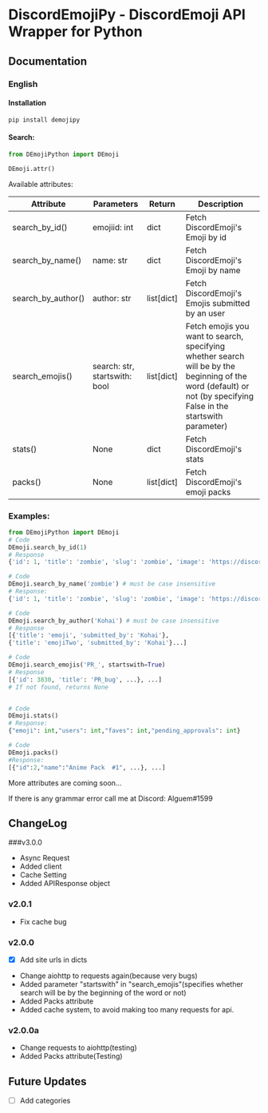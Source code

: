 # DiscordEmojiPy - DiscordEmoji API Wrapper for Python
## Documentation

### English

#### Installation

```
pip install demojipy
```


#### Search:
```python
from DEmojiPython import DEmoji

DEmoji.attr()
```

Available attributes:  

Attribute | Parameters | Return | Description
-------- | -------- | -------- | --------
search_by_id() | emojiid: int | dict | Fetch DiscordEmoji's Emoji by id
search_by_name() | name: str | dict | Fetch DiscordEmoji's Emoji by name
search_by_author() | author: str | list[dict] | Fetch DiscordEmoji's Emojis submitted by an user
search_emojis() | search: str, startswith: bool | list[dict] | Fetch emojis you want to search, specifying whether search will be by the beginning of the word (default) or not (by specifying False in the startswith parameter)
stats() | None | dict | Fetch DiscordEmoji's stats
packs() | None | list[dict] | Fetch DiscordEmoji's emoji packs

### Examples:
```python
from DEmojiPython import DEmoji
# Code
DEmoji.search_by_id(1)
# Response
{'id': 1, 'title': 'zombie', 'slug': 'zombie', 'image': 'https://discordemoji.com/assets/emoji/zombie.png', ...}

# Code
DEmoji.search_by_name('zombie') # must be case insensitive
# Response:
{'id': 1, 'title': 'zombie', 'slug': 'zombie', 'image': 'https://discordemoji.com/assets/emoji/zombie.png', ...}

# Code
DEmoji.search_by_author('Kohai') # must be case insensitive
# Response
[{'title': 'emoji', 'submitted_by': 'Kohai'},
{'title': 'emojiTwo', 'submitted_by': 'Kohai'}...]

# Code
DEmoji.search_emojis('PR_', startswith=True)
# Response
[{'id': 3830, 'title': 'PR_bug', ...}, ...]
# If not found, returns None


# Code
DEmoji.stats()
# Response:
{"emoji": int,"users": int,"faves": int,"pending_approvals": int}

# Code
DEmoji.packs()
#Response:
[{"id":2,"name":"Anime Pack  #1", ...}, ...]
```

More attributes are coming soon...

If there is any grammar error call me at Discord: Alguem#1599

## ChangeLog
###v3.0.0
- Async Request
- Added client
- Cache Setting
- Added APIResponse object

### v2.0.1
- Fix cache bug
### v2.0.0
- [X] Add site urls in dicts
- Change aiohttp to requests again(because very bugs)
- Added parameter "startswith" in "search_emojis"(specifies whether search will be by the beginning of the word or not)
- Added Packs attribute
- Added cache system, to avoid making too many requests for api.
### v2.0.0a
- Change requests to aiohttp(testing) 
- Added Packs attribute(Testing)

## Future Updates
- [ ] Add categories
